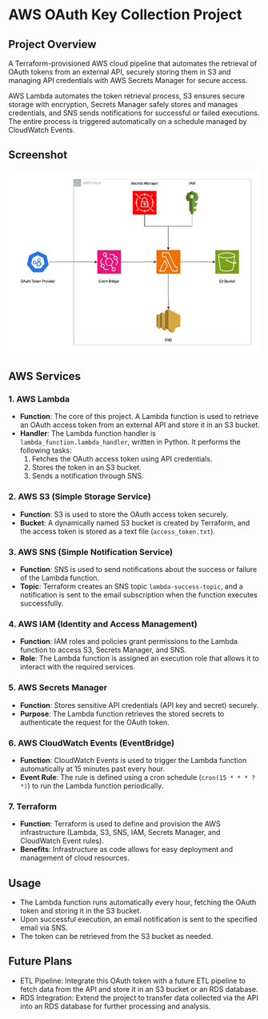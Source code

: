 # AWS OAuth Key Collection Project

## Project Overview
A Terraform-provisioned AWS cloud pipeline that automates the retrieval of OAuth tokens from an external API, securely storing them in S3 and managing API credentials with AWS Secrets Manager for secure access.

AWS Lambda automates the token retrieval process, S3 ensures secure storage with encryption, Secrets Manager safely stores and manages credentials, and SNS sends notifications for successful or failed executions. The entire process is triggered automatically on a schedule managed by CloudWatch Events.

## Screenshot
![Project Diagram](diagrams/aws-oauth-key-diagram-light.png)

## AWS Services

### 1. AWS Lambda
- **Function**: The core of this project. A Lambda function is used to retrieve an OAuth access token from an external API and store it in an S3 bucket.
- **Handler**: The Lambda function handler is `lambda_function.lambda_handler`, written in Python. It performs the following tasks:
  1. Fetches the OAuth access token using API credentials.
  2. Stores the token in an S3 bucket.
  3. Sends a notification through SNS.

### 2. AWS S3 (Simple Storage Service)
- **Function**: S3 is used to store the OAuth access token securely.
- **Bucket**: A dynamically named S3 bucket is created by Terraform, and the access token is stored as a text file (`access_token.txt`).

### 3. AWS SNS (Simple Notification Service)
- **Function**: SNS is used to send notifications about the success or failure of the Lambda function.
- **Topic**: Terraform creates an SNS topic `lambda-success-topic`, and a notification is sent to the email subscription when the function executes successfully.

### 4. AWS IAM (Identity and Access Management)
- **Function**: IAM roles and policies grant permissions to the Lambda function to access S3, Secrets Manager, and SNS.
- **Role**: The Lambda function is assigned an execution role that allows it to interact with the required services.

### 5. AWS Secrets Manager
- **Function**: Stores sensitive API credentials (API key and secret) securely.
- **Purpose**: The Lambda function retrieves the stored secrets to authenticate the request for the OAuth token.

### 6. AWS CloudWatch Events (EventBridge)
- **Function**: CloudWatch Events is used to trigger the Lambda function automatically at 15 minutes past every hour.
- **Event Rule**: The rule is defined using a cron schedule (`cron(15 * * * ? *)`) to run the Lambda function periodically.

### 7. Terraform
- **Function**: Terraform is used to define and provision the AWS infrastructure (Lambda, S3, SNS, IAM, Secrets Manager, and CloudWatch Event rules).
- **Benefits**: Infrastructure as code allows for easy deployment and management of cloud resources.

## Usage
- The Lambda function runs automatically every hour, fetching the OAuth token and storing it in the S3 bucket.
- Upon successful execution, an email notification is sent to the specified email via SNS.
- The token can be retrieved from the S3 bucket as needed.


## Future Plans
- ETL Pipeline: Integrate this OAuth token with a future ETL pipeline to fetch data from the API and store it in an S3 bucket or an RDS database.
- RDS Integration: Extend the project to transfer data collected via the API into an RDS database for further processing and analysis.